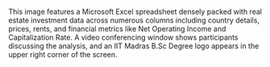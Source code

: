 This image features a Microsoft Excel spreadsheet densely packed with real estate investment data across numerous columns including country details, prices, rents, and financial metrics like Net Operating Income and Capitalization Rate. A video conferencing window shows participants discussing the analysis, and an IIT Madras B.Sc Degree logo appears in the upper right corner of the screen.